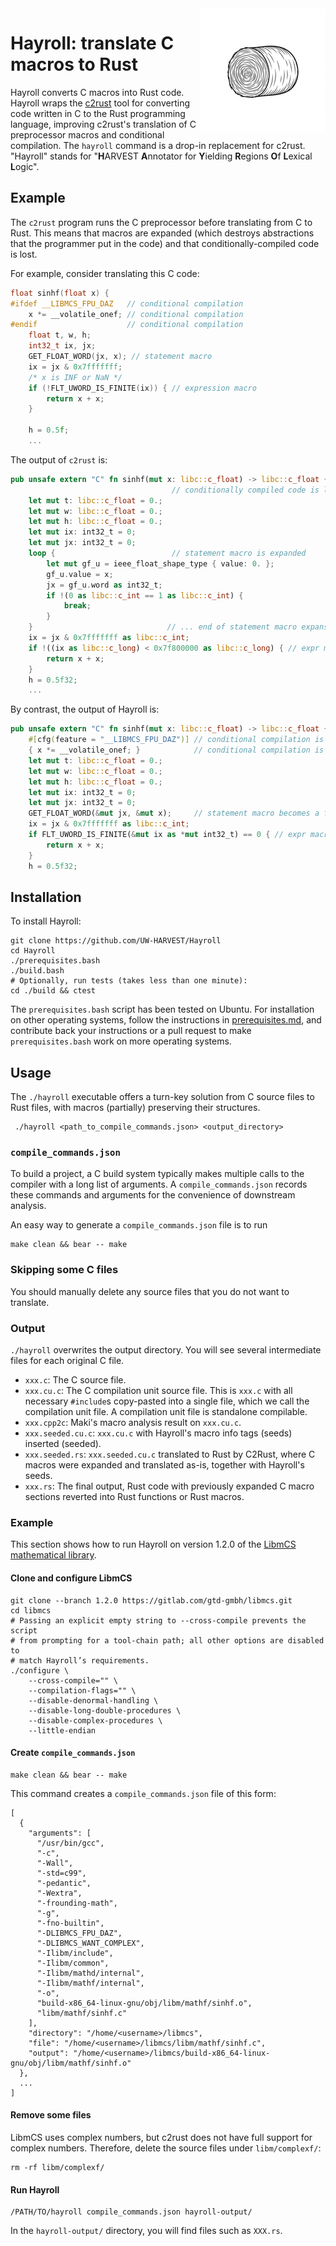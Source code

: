 <img src="images/hayroll-200x200.png" align="right" width="200px"/>

# Hayroll: translate C macros to Rust

Hayroll converts C macros into Rust code.  Hayroll wraps the [c2rust](https://github.com/immunant/c2rust) tool for converting code written in C to the Rust programming language, improving c2rust's translation of C preprocessor macros and conditional compilation.  The `hayroll` command is a drop-in replacement for c2rust.  "Hayroll" stands for "**H**ARVEST **A**nnotator for **Y**ielding **R**egions **O**f **L**exical **L**ogic".


## Example

The `c2rust` program runs the C preprocessor before translating from C to Rust.  This means that macros are expanded (which destroys abstractions that the programmer put in the code) and that conditionally-compiled code is lost.

For example, consider translating this C code:

```c
float sinhf(float x) {
#ifdef __LIBMCS_FPU_DAZ   // conditional compilation
    x *= __volatile_onef; // conditional compilation
#endif                    // conditional compilation
    float t, w, h;
    int32_t ix, jx;
    GET_FLOAT_WORD(jx, x); // statement macro
    ix = jx & 0x7fffffff;
    /* x is INF or NaN */
    if (!FLT_UWORD_IS_FINITE(ix)) { // expression macro
        return x + x;
    }

    h = 0.5f;
    ...
```

The output of `c2rust` is:

```rust
pub unsafe extern "C" fn sinhf(mut x: libc::c_float) -> libc::c_float {
                                    // conditionally compiled code is lost
    let mut t: libc::c_float = 0.;
    let mut w: libc::c_float = 0.;
    let mut h: libc::c_float = 0.;
    let mut ix: int32_t = 0;
    let mut jx: int32_t = 0;
    loop {                          // statement macro is expanded
        let mut gf_u = ieee_float_shape_type { value: 0. };
        gf_u.value = x;
        jx = gf_u.word as int32_t;
        if !(0 as libc::c_int == 1 as libc::c_int) {
            break;
        }
    }                              // ... end of statement macro expansion
    ix = jx & 0x7fffffff as libc::c_int;
    if !((ix as libc::c_long) < 0x7f800000 as libc::c_long) { // expr macro is expanded
        return x + x;
    }
    h = 0.5f32;
    ...
```

By contrast, the output of Hayroll is:

```rust
pub unsafe extern "C" fn sinhf(mut x: libc::c_float) -> libc::c_float {
    #[cfg(feature = "__LIBMCS_FPU_DAZ")] // conditional compilation is retained
    { x *= __volatile_onef; }            // conditional compilation is retained
    let mut t: libc::c_float = 0.;
    let mut w: libc::c_float = 0.;
    let mut h: libc::c_float = 0.;
    let mut ix: int32_t = 0;
    let mut jx: int32_t = 0;
    GET_FLOAT_WORD(&mut jx, &mut x);     // statement macro becomes a function
    ix = jx & 0x7fffffff as libc::c_int;
    if FLT_UWORD_IS_FINITE(&mut ix as *mut int32_t) == 0 { // expr macro is a function
        return x + x;
    }
    h = 0.5f32;
```


## Installation

To install Hayroll:

```
git clone https://github.com/UW-HARVEST/Hayroll
cd Hayroll
./prerequisites.bash
./build.bash
# Optionally, run tests (takes less than one minute):
cd ./build && ctest
```

The `prerequisites.bash` script has been tested on Ubuntu.
For installation on other operating systems, follow the instructions in [prerequisites.md](prerequisites.md), and contribute back your instructions or a pull request to make `prerequisites.bash` work on more operating systems.

## Usage

The `./hayroll` executable offers a turn-key solution from C source
files to Rust files, with macros (partially) preserving their 
structures.

```
 ./hayroll <path_to_compile_commands.json> <output_directory>
```

### `compile_commands.json`

To build a project, a C build system typically makes multiple calls to the
compiler with a long list of arguments. A `compile_commands.json` records these
commands and arguments for the convenience of downstream analysis.

An easy way to generate a `compile_commands.json` file is to run
```
make clean && bear -- make
```


### Skipping some C files

You should manually delete any source files that you do not want to translate.

### Output

`./hayroll` overwrites the output directory. You will see several intermediate
files for each original C file.

- `xxx.c`: The C source file.
- `xxx.cu.c`: The C compilation unit source file. This is `xxx.c` with all necessary `#include`s copy-pasted into a single file, which we call the compilation unit file. A compilation unit file is standalone compilable.
- `xxx.cpp2c`: Maki's macro analysis result on `xxx.cu.c`.
- `xxx.seeded.cu.c`: `xxx.cu.c` with Hayroll's macro info tags (seeds) inserted (seeded).
- `xxx.seeded.rs`: `xxx.seeded.cu.c` translated to Rust by C2Rust, where C macros were expanded and translated as-is, together with Hayroll's seeds.
- `xxx.rs`: The final output, Rust code with previously expanded C macro sections reverted into Rust functions or Rust macros.


### Example

This section shows how to run Hayroll on version 1.2.0 of the [LibmCS mathematical library](https://gitlab.com/gtd-gmbh/libmcs).

#### Clone and configure LibmCS

```
git clone --branch 1.2.0 https://gitlab.com/gtd-gmbh/libmcs.git
cd libmcs
# Passing an explicit empty string to --cross-compile prevents the script
# from prompting for a tool-chain path; all other options are disabled to
# match Hayroll’s requirements.
./configure \
    --cross-compile="" \
    --compilation-flags="" \
    --disable-denormal-handling \
    --disable-long-double-procedures \
    --disable-complex-procedures \
    --little-endian
```

#### Create `compile_commands.json`

```
make clean && bear -- make
```

This command creates a `compile_commands.json` file of this form:

```
[
  {
    "arguments": [
      "/usr/bin/gcc",
      "-c",
      "-Wall",
      "-std=c99",
      "-pedantic",
      "-Wextra",
      "-frounding-math",
      "-g",
      "-fno-builtin",
      "-DLIBMCS_FPU_DAZ",
      "-DLIBMCS_WANT_COMPLEX",
      "-Ilibm/include",
      "-Ilibm/common",
      "-Ilibm/mathd/internal",
      "-Ilibm/mathf/internal",
      "-o",
      "build-x86_64-linux-gnu/obj/libm/mathf/sinhf.o",
      "libm/mathf/sinhf.c"
    ],
    "directory": "/home/<username>/libmcs",
    "file": "/home/<username>/libmcs/libm/mathf/sinhf.c",
    "output": "/home/<username>/libmcs/build-x86_64-linux-gnu/obj/libm/mathf/sinhf.o"
  },
  ...
]
```

#### Remove some files

LibmCS uses complex numbers, but c2rust does not have full support for complex numbers.
Therefore, delete the source files under `libm/complexf/`:

```
rm -rf libm/complexf/
```

#### Run Hayroll

```
/PATH/TO/hayroll compile_commands.json hayroll-output/
```

In the `hayroll-output/` directory, you will find files such as `XXX.rs`.
